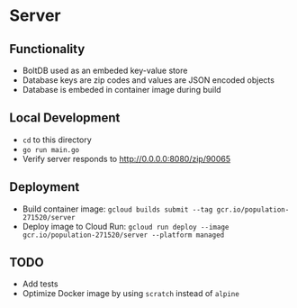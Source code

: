 # Server

## Functionality

* BoltDB used as an embeded key-value store
* Database keys are zip codes and values are JSON encoded objects
* Database is embeded in container image during build

## Local Development

* `cd` to this directory
* `go run main.go`
* Verify server responds to http://0.0.0.0:8080/zip/90065

## Deployment

* Build container image:
 `gcloud builds submit --tag gcr.io/population-271520/server`
* Deploy image to Cloud Run:
`gcloud run deploy --image gcr.io/population-271520/server --platform managed`

## TODO

* Add tests
* Optimize Docker image by using `scratch` instead of `alpine`
